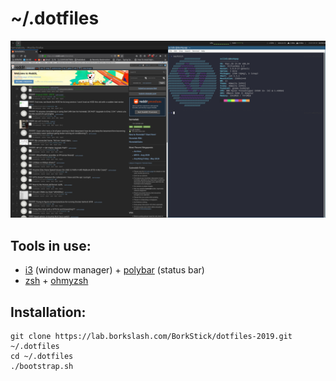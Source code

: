 # ~/.dotfiles
![screenshot](screenshot.png)

## Tools in use:
- [i3](https://github.com/i3/i3) (window manager) + [polybar](https://github.com/polybar/polybar) (status bar)
- [zsh](https://www.zsh.org) + [ohmyzsh](https://github.com/robbyrussell/oh-my-zsh)




## Installation:
```
git clone https://lab.borkslash.com/BorkStick/dotfiles-2019.git ~/.dotfiles
cd ~/.dotfiles
./bootstrap.sh

```
